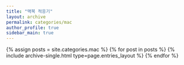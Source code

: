 ```yaml
---
title: "맥북 적응기"
layout: archive
permalink: categories/mac
author_profile: true
sidebar_main: true
--- 
```



{% assign posts = site.categories.mac %}
{% for post in posts %} {% include archive-single.html type=page.entries_layout %} {% endfor %}

